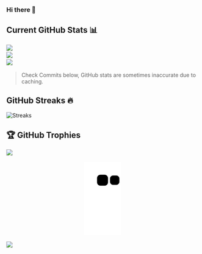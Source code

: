 ### Hi there 👋

<!--
**Darshan1412/Darshan1412** is a ✨ _special_ ✨ repository because its `README.md` (this file) appears on your GitHub profile.

Here are some ideas to get you started:

- 🔭 I’m currently working on ...
- 🌱 I’m currently learning ...
- 👯 I’m looking to collaborate on ...
- 🤔 I’m looking for help with ...
- 💬 Ask me about ...
- 📫 How to reach me: ...
- 😄 Pronouns: ...
- ⚡ Fun fact: ...
-->
## Current GitHub Stats 📊
![](https://github-readme-stats.vercel.app/api?username=Darshan1412&theme=flag-india&hide_border=true&include_all_commits=true&count_private=true)<br/>
![](https://github-readme-streak-stats.herokuapp.com/?user=Darshan1412&theme=flag-india&hide_border=true)<br/>
![](https://github-readme-stats.vercel.app/api/top-langs/?username=Darshan1412&theme=flag-india&hide_border=true&include_all_commits=true&count_private=true&layout=compact)
> Check Commits below, GitHub stats are sometimes inaccurate due to caching.
> 
## GitHub Streaks 🔥
![Streaks](http://github-readme-streak-stats.herokuapp.com?user=Darshan1412&theme=jolly&date_format=j%20M%5B%20Y%5D)

## 🏆 GitHub Trophies
![](https://github-profile-trophy.vercel.app/?username=Darshan1412k&theme=jolly&no-frame=false&no-bg=false&margin-w=4)

<p align="center">
<img src="https://github.com/Darshan1412/Darshan1412/blob/output/github-contribution-grid-snake.svg">
</p>

[![](https://visitcount.itsvg.in/api?id=Darshan1412&pretty=true)](https://visitcount.itsvg.in)
